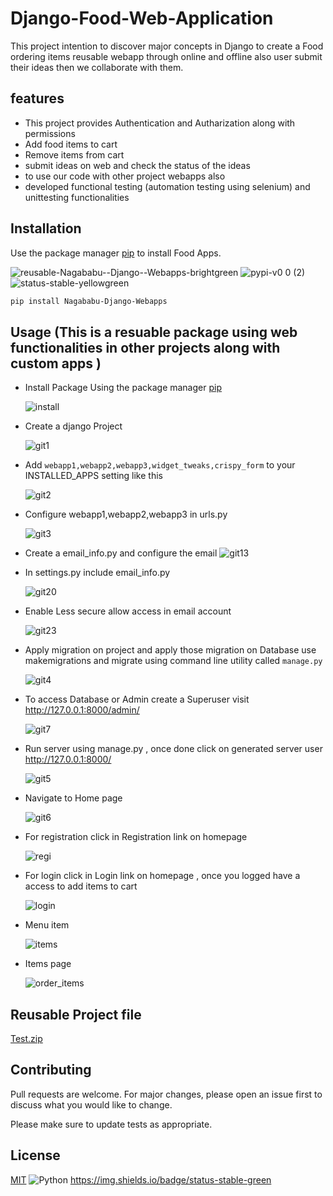 # Django-Food-Web-Application
This project intention to discover major concepts in Django to create a Food ordering items reusable webapp through online and offline also user submit their ideas then we collaborate with them.

## features
   - This project provides Authentication and Autharization along with permissions
   - Add food items to cart
   - Remove items from cart
   - submit ideas on web and check the status of the ideas
   - to use our code with other project webapps also
   - developed functional testing (automation testing using selenium)  and unittesting functionalities
  
## Installation
Use the package manager [pip](https://pypi.org/project/Nagababu-Django-Webapps/) to install Food Apps.

   ![reusable-Nagababu--Django--Webapps-brightgreen](https://user-images.githubusercontent.com/92179722/136641277-4bff24db-8a7e-442a-af2a-ca1dd560d94a.png) ![pypi-v0 0 (2)](https://user-images.githubusercontent.com/92179722/136641282-420aa7fa-6b51-4748-8eba-0665e25ea913.png) ![status-stable-yellowgreen](https://user-images.githubusercontent.com/92179722/136641387-37f4a2d3-a73c-4de0-8c14-351bafd909b5.png)

```bash
pip install Nagababu-Django-Webapps
```
## Usage  (This is a resuable package using web functionalities in other projects along with custom apps )
- Install Package Using the package manager [pip](https://pypi.org/project/Nagababu-Django-Webapps/)

   ![install](https://user-images.githubusercontent.com/92179722/136639763-0ef05376-df86-4b0c-91ee-24ff6f6e1e95.png)

- Create a django Project

   ![git1](https://user-images.githubusercontent.com/92179722/136639707-144c7237-b6a6-4a36-a3d5-b40777655299.png)
   
 - Add ``webapp1,webapp2,webapp3,widget_tweaks,crispy_form`` to your INSTALLED_APPS setting like this

   ![git2](https://user-images.githubusercontent.com/92179722/136639324-92f108a4-995a-4837-8c41-7d52291c7441.png)
  
- Configure webapp1,webapp2,webapp3 in urls.py
      
   ![git3](https://user-images.githubusercontent.com/92179722/136639415-3afea528-ff8e-48ea-8b98-0808d8618d8e.png)
   
- Create a email_info.py and configure the email
   ![git13](https://user-images.githubusercontent.com/92179722/136639932-2bb98565-8e16-472d-900e-0d5cb030a77c.jpg)

- In settings.py include email_info.py 

   ![git20](https://user-images.githubusercontent.com/92179722/136639980-b129aff2-086d-4008-89c6-b74b6b4c5832.jpg)
   
- Enable Less secure allow access in email account

   ![git23](https://user-images.githubusercontent.com/92179722/136639996-aaa73733-faa0-4792-a324-71052a674f86.png)
- Apply migration on project and apply those migration on Database use makemigrations and migrate using command line utility called ``manage.py``

   ![git4](https://user-images.githubusercontent.com/92179722/136640084-97d0ec38-68c0-4aef-81a8-a750b2406f55.png)
 
- To access Database or Admin create a Superuser visit   http://127.0.0.1:8000/admin/

   ![git7](https://user-images.githubusercontent.com/92179722/136640102-257365fa-6f11-407d-aa6c-858223f289f3.png)

- Run server using manage.py , once done click on generated server user http://127.0.0.1:8000/
  
   ![git5](https://user-images.githubusercontent.com/92179722/136640119-677965af-3322-4e7f-8dae-f9c6c4f27c08.png)
   
- Navigate to Home page 

   ![git6](https://user-images.githubusercontent.com/92179722/136640158-23bb3d9e-6a31-4d3a-9adb-6ce4648bda9e.png)
   
- For registration click in Registration link on homepage

   ![regi](https://user-images.githubusercontent.com/92179722/136640172-50a2032c-6fd5-45a0-a7e4-a2bbd32a0110.png)

- For login click in Login link on homepage , once you logged have a access to add items to cart

   ![login](https://user-images.githubusercontent.com/92179722/136640180-e699acf9-8c20-4fd9-ab1f-d710c8042dc7.png)

- Menu item
 
   ![items](https://user-images.githubusercontent.com/92179722/136640198-77d6225e-fc46-4a4d-8f3c-51b0db205316.png)

- Items page

   ![order_items](https://user-images.githubusercontent.com/92179722/136640219-6c87f0e9-aa8f-4bb1-b315-1b9de02e7ea1.png)
   
## Reusable Project file

   [Test.zip](https://github.com/Nagababu91768/Django-Food-Web-Application/files/7314868/Test.zip)

## Contributing
Pull requests are welcome. For major changes, please open an issue first to discuss what you would like to change.

Please make sure to update tests as appropriate.

## License
[MIT](https://choosealicense.com/licenses/mit/)
![Python](https://img.shields.io/badge/python-3670A0?style=for-the-badge&logo=python&logoColor=ffdd54)
https://img.shields.io/badge/status-stable-green

